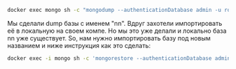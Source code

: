 ```bash
docker exec mongo sh -c "mongodump --authenticationDatabase admin -u root -p MyPass1 --db nn --archive" > /tmp/file.dump
```

Мы сделали dump базы с именем "nn". Вдруг захотели импортировать её в локальную на своем компе. Но мы это уже делали и локально база nn уже существует. So, нам нужно импортировать базу под новым названием и ниже инструкция как это сделать:

```bash
docker exec -i mongo sh -c 'mongorestore --authenticationDatabase admin -u root -p MyPass2 --nsFrom=nn.* --nsTo=nnbackup.* --archive' < file.dump
```
